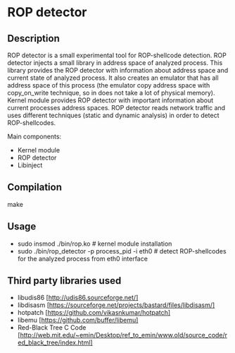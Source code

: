 ROP detector
============

Description
-------------

ROP detector is a small experimental tool for ROP-shellcode detection.
ROP detector injects a small library in address space of analyzed process.
This library provides the ROP detector with information about address space
and current state of analyzed process. It also creates an emulator that
has all address space of this process (the emulator copy address space
with copy_on_write technique, so in does not take a lot of physical memory).
Kernel module provides ROP detector with important information about current 
processes address spaces.
ROP detector reads network traffic and uses different techniques 
(static and dynamic analysis) in order to detect ROP-shellcodes.

Main components:
* Kernel module
* ROP detector
* Libinject

Compilation
-------------
make

Usage
-------------
* sudo insmod ./bin/rop.ko # kernel module installation
* sudo ./bin/rop_detector -p process_pid -i eth0 # detect ROP-shellcodes for the analyzed process from eth0 interface

Third party libraries used
-------------

* libudis86 [http://udis86.sourceforge.net/]
* libdisasm [https://sourceforge.net/projects/bastard/files/libdisasm/]
* hotpatch [https://github.com/vikasnkumar/hotpatch]
* libemu [https://github.com/buffer/libemu]
* Red-Black Tree C Code [http://web.mit.edu/~emin/Desktop/ref_to_emin/www.old/source_code/red_black_tree/index.html]